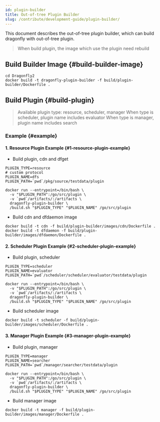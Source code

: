```yaml
---
id: plugin-builder
title: Out-of-tree Plugin Builder
slug: /contribute/development-guide/plugin-builder/
---
```


This document describes the out-of-tree plugin builder, which can build dragonfly with out-of-tree plugin.

> When build plugin, the image which use the plugin need rebuild

## Build Builder Image {#build-builder-image}

```shell
cd Dragonfly2
docker build -t dragonfly-plugin-builder -f build/plugin-builder/Dockerfile .
```

## Build Plugin {#build-plugin}

> Available plugin type: resource, scheduler, manager
> When type is scheduler, plugin name includes evaluator
> When type is manager, plugin name includes search

### Example {#example}

#### 1. Resource Plugin Example {#1-resource-plugin-example}

- Build plugin, cdn and dfget

```shell
PLUGIN_TYPE=resource
# custom protocol
PLUGIN_NAME=dfs
PLUGIN_PATH=`pwd`/pkg/source/testdata/plugin

docker run --entrypoint=/bin/bash \
  -v "$PLUGIN_PATH":/go/src/plugin \
  -v `pwd`/artifacts/:/artifacts \
  dragonfly-plugin-builder \
  /build.sh "$PLUGIN_TYPE" "$PLUGIN_NAME" /go/src/plugin
```

- Build cdn and dfdaemon image

```shell
docker build -t cdn -f build/plugin-builder/images/cdn/Dockerfile .
docker build -t dfdaemon -f build/plugin-builder/images/dfdaemon/Dockerfile .
```

#### 2. Scheduler Plugin Example {#2-scheduler-plugin-example}

- Build plugin, scheduler

```shell
PLUGIN_TYPE=scheduler
PLUGIN_NAME=evaluator
PLUGIN_PATH=`pwd`/scheduler/scheduler/evaluator/testdata/plugin

docker run --entrypoint=/bin/bash \
  -v "$PLUGIN_PATH":/go/src/plugin \
  -v `pwd`/artifacts/:/artifacts \
  dragonfly-plugin-builder \
  /build.sh "$PLUGIN_TYPE" "$PLUGIN_NAME" /go/src/plugin
```

- Build scheduler image

```shell
docker build -t scheduler -f build/plugin-builder/images/scheduler/Dockerfile .
```

#### 3. Manager Plugin Example {#3-manager-plugin-example}

- Build plugin, manager

```shell
PLUGIN_TYPE=manager
PLUGIN_NAME=searcher
PLUGIN_PATH=`pwd`/manager/searcher/testdata/plugin

docker run --entrypoint=/bin/bash \
  -v "$PLUGIN_PATH":/go/src/plugin \
  -v `pwd`/artifacts/:/artifacts \
  dragonfly-plugin-builder \
  /build.sh "$PLUGIN_TYPE" "$PLUGIN_NAME" /go/src/plugin
```

- Build manager image

```shell
docker build -t manager -f build/plugin-builder/images/manager/Dockerfile .
```
